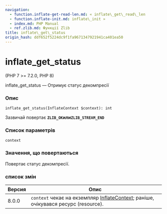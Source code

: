 ```yaml
---
navigation:
  - function.inflate-get-read-len.md: « inflate\_get\_read\_len
  - function.inflate-init.md: inflate\_init »
  - index.md: PHP Manual
  - ref.zlib.md: Функції Zlib
title: inflate\_get\_status
origin_hash: ddf652f5224dc9f1fa9671347921941ca401ea50
---
```

# inflate\_get\_status

(PHP 7 >= 7.2.0, PHP 8)

inflate\_get\_status — Отримує статус декомпресії

### Опис

```methodsynopsis
inflate_get_status(InflateContext $context): int
```

Зазвичай повертає **`ZLIB_OK`**или**`ZLIB_STREAM_END`**

### Список параметрів

`context`

### Значення, що повертаються

Повертає статус декомпресії.

### список змін

| Версия | Опис |
| --- | --- |
| 8.0.0 | `context` чекає на екземпляр [InflateContext](class.inflatecontext.md); раніше, очікувався ресурс (resource). |
